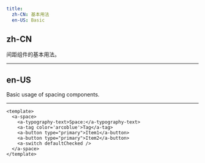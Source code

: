 ```yaml
title:
  zh-CN: 基本用法
  en-US: Basic
```

## zh-CN

间距组件的基本用法。

---

## en-US

Basic usage of spacing components.

---

```vue
<template>
  <a-space>
    <a-typography-text>Space:</a-typography-text>
    <a-tag color='arcoblue'>Tag</a-tag>
    <a-button type="primary">Item1</a-button>
    <a-button type="primary">Item2</a-button>
    <a-switch defaultChecked />
  </a-space>
</template>
```
